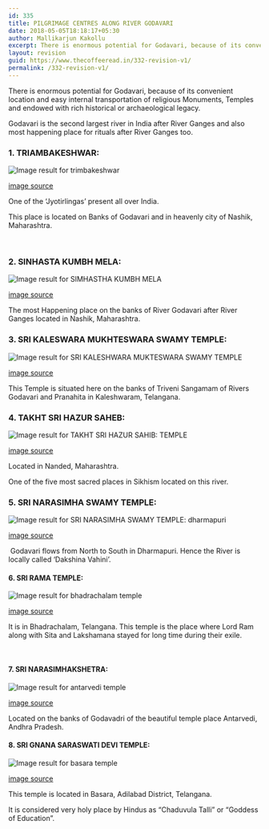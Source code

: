 ```yaml
---
id: 335
title: PILGRIMAGE CENTRES ALONG RIVER GODAVARI
date: 2018-05-05T18:18:17+05:30
author: Mallikarjun Kakollu
excerpt: There is enormous potential for Godavari, because of its convenient location and easy internal transportation of religious Monuments, Temples and endowed with rich historical or archaeological legacy.
layout: revision
guid: https://www.thecoffeeread.in/332-revision-v1/
permalink: /332-revision-v1/
---
```

There is enormous potential for Godavari, because of its convenient location and easy internal transportation of religious Monuments, Temples and endowed with rich historical or archaeological legacy.

Godavari is the second largest river in India after River Ganges and also most happening place for rituals after River Ganges too.

### 1. TRIAMBAKESHWAR:

![Image result for trimbakeshwar](https://upload.wikimedia.org/wikipedia/commons/thumb/b/b1/Trimbakeshwar_nj.jpg/1200px-Trimbakeshwar_nj.jpg) 

[image source](https://www.google.co.in/search?biw=1350&bih=568&tbs=isz%3Alt%2Cislt%3Axga&tbm=isch&sa=1&ei=5qHtWteGDoeOvQS7obHIDA&q=trimbakeshwar&oq=triamba&gs_l=img.3.4.0j0i10k1j0l2j0i10k1l6.467494.470637.0.474979.11.11.0.0.0.0.248.1273.0j2j4.6.0....0...1c.1.64.img..5.6.1270.0..35i39k1j0i67k1.0.uAilpalvhkU#imgrc=44CRr60DAtLc_M:)

One of the ‘Jyotirlingas’ present all over India.

This place is located on Banks of Godavari and in heavenly city of Nashik, Maharashtra.

&nbsp;

### 2. SINHASTA KUMBH MELA:

![Image result for SIMHASTHA KUMBH MELA](https://d345cba086ha3o.cloudfront.net/wp-content/uploads/2016/07/Nasik-Kumbh-02.jpg) 

[image source](https://www.google.co.in/search?biw=1350&bih=568&tbs=isz%3Alt%2Cislt%3Axga&tbm=isch&sa=1&ei=UqTtWsqRAYfgvgS31Jz4Aw&q=SINHASTA+KUMBH+MELA&oq=SINHASTA+KUMBH+MELA&gs_l=img.3...36781.36781.0.37254.1.1.0.0.0.0.178.178.0j1.1.0....0...1c.1.64.img..0.0.0....0.f5W-VGSMivI#imgrc=1xg3K6XyH3BbsM:)

The most Happening place on the banks of River Godavari after River Ganges located in Nashik, Maharashtra.

### 3. SRI KALESWARA MUKHTESWARA SWAMY TEMPLE:

![Image result for SRI KALESHWARA MUKTESWARA SWAMY TEMPLE](https://4.bp.blogspot.com/-FHrdRRvEWtk/Vhvxp37cbgI/AAAAAAAABPw/Bix0RRRCTIo/s1600/kaleshwaram%2Btemple%2Bphotos.JPG) 

[image source](https://www.google.co.in/search?biw=1350&bih=568&tbs=isz%3Alt%2Cislt%3Axga&tbm=isch&sa=1&ei=eKTtWt3WH8bZvASp3b3wAQ&q=SRI+KALESWARA+MUKHTESWARA+SWAMY+TEMPLE&oq=SRI+KALESWARA+MUKHTESWARA+SWAMY+TEMPLE&gs_l=img.3...39384.39384.0.40270.1.1.0.0.0.0.200.200.2-1.1.0....0...1c.1.64.img..0.0.0....0.fbEBcZnsjII#imgrc=1Y1-1j8PyxZeQM:)

This Temple is situated here on the banks of Triveni Sangamam of Rivers Godavari and Pranahita in Kaleshwaram, Telangana.

### 4. TAKHT SRI HAZUR SAHEB:

![Image result for TAKHT SRI HAZUR SAHIB: TEMPLE](https://upload.wikimedia.org/wikipedia/commons/thumb/3/3d/Hazur_Sahib%2C_Nanded%2C_Maharashtra%2C_September_2012.jpg/1200px-Hazur_Sahib%2C_Nanded%2C_Maharashtra%2C_September_2012.jpg) 

[image source](https://www.google.co.in/search?biw=1350&bih=568&tbs=isz%3Alt%2Cislt%3Axga&tbm=isch&sa=1&ei=oqTtWqSFDYzSvwSov5r4BQ&q=+TAKHT+SRI+HAZUR+SAHEB%3A+TEMPLE&oq=+TAKHT+SRI+HAZUR+SAHEB%3A+TEMPLE&gs_l=img.4...44228.47014.0.47396.2.2.0.0.0.0.177.353.0j2.2.0....0...1c.1.64.img..0.0.0....0.WhiXVTHZc0k#imgrc=-Z6NrBgCxMqp-M:)

Located in Nanded, Maharashtra.

One of the five most sacred places in Sikhism located on this river.

### 5. SRI NARASIMHA SWAMY TEMPLE:

![Image result for SRI NARASIMHA SWAMY TEMPLE: dharmapuri](https://i.ytimg.com/vi/g_sQWnY3nlw/maxresdefault.jpg) 

[image source](https://www.google.co.in/search?biw=1350&bih=568&tbs=isz%3Alt%2Cislt%3Axga&tbm=isch&sa=1&ei=0qTtWvu0O4jKvgSA07jAAg&q=SRI+NARASIMHA+SWAMY+TEMPLE%3A+dharmapuri&oq=SRI+NARASIMHA+SWAMY+TEMPLE%3A+dharmapuri&gs_l=img.3...74332.81819.0.82216.14.13.1.0.0.0.200.2215.0j12j1.13.0....0...1c.1.64.img..0.2.376...0i8i30k1j0i24k1.0.6Vk2tw6qK5k#imgrc=hKBj01jl7R5TiM:)

<div>
   Godavari flows from North to South in Dharmapuri. Hence the River is locally called ‘Dakshina Vahini’.
</div>

#### 6. SRI RAMA TEMPLE:

![Image result for bhadrachalam temple](https://upload.wikimedia.org/wikipedia/commons/7/77/Bhadrachalam_Temple.jpg) 

[image source](https://www.google.co.in/search?biw=1350&bih=617&tbs=isz%3Alt%2Cislt%3Axga&tbm=isch&sa=1&ei=DKftWtOGJornvATH75OoCQ&q=bhadrachalam+temple&oq=badra+TEMPLE&gs_l=img.3.1.0i7i30k1j0i7i10i30k1j0i7i5i30k1.90399.91127.0.94253.5.5.0.0.0.0.216.573.0j2j1.3.0....0...1c.1.64.img..2.3.570...0.0.KSfIUoZ8APc#imgrc=LSZBVtdXhXo_XM:)

It is in Bhadrachalam, Telangana. This temple is the place where Lord Ram along with Sita and Lakshamana stayed for long time during their exile.

&nbsp;

#### 7. SRI NARASIMHAKSHETRA:

![Image result for antarvedi temple](https://c1.staticflickr.com/5/4071/4540152455_b874886290_b.jpg) 

[image source](https://www.google.co.in/search?biw=1350&bih=568&tbs=isz%3Alt%2Cislt%3Axga&tbm=isch&sa=1&ei=daXtWsHyDYOCvQSZrL-oAw&q=antarvedi+temple&oq=anta&gs_l=img.3.0.0i67k1j0j0i67k1j0j0i67k1j0j0i67k1j0l3.46223.50255.0.51937.8.6.2.0.0.0.207.995.0j2j3.5.0....0...1c.1.64.img..1.7.1005...35i39k1j0i30k1j0i10i30k1.0.-o4wg5GzTEY#imgrc=fsJ4htGBCYXfQM:)

Located on the banks of Godavadri of the beautiful temple place Antarvedi, Andhra Pradesh.

#### 8. SRI GNANA SARASWATI DEVI TEMPLE:

![Image result for basara temple](http://1.bp.blogspot.com/-ZZFQUqyFb0Y/UAGVSFESBXI/AAAAAAAADSY/NC3BYReKQI8/s1600/Basar%2520Temple.jpg) 

[image source](https://www.google.co.in/search?biw=1350&bih=568&tbs=isz%3Alt%2Cislt%3Axga&tbm=isch&sa=1&ei=JqXtWuWxH4ffvgSagoWICQ&q=basara+temple&oq=basara&gs_l=img.3.0.0i67k1j0l4j0i67k1l2j0l3.74540.75955.0.77303.6.6.0.0.0.0.217.939.0j4j1.5.0....0...1c.1.64.img..1.5.936...35i39k1.0.ijsSbed7eqE#imgrc=5dmOgAZx83KfWM:)

This temple is located in Basara, Adilabad District, Telangana.

It is considered very holy place by Hindus as “Chaduvula Talli” or “Goddess of Education”.